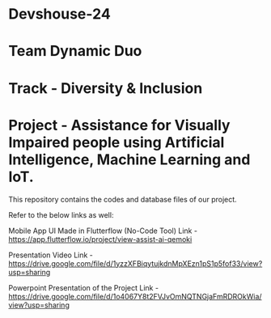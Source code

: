 # Devshouse-24
# Team Dynamic Duo
# Track - Diversity & Inclusion
# Project - Assistance for Visually Impaired people using Artificial Intelligence, Machine Learning and IoT.
This repository contains the codes and database files of our project.

Refer to the below links as well:

Mobile App UI
Made in Flutterflow (No-Code Tool)
Link - https://app.flutterflow.io/project/view-assist-ai-qemoki

Presentation Video
Link - https://drive.google.com/file/d/1yzzXFBiqytujkdnMpXEzn1pS1p5fof33/view?usp=sharing

Powerpoint Presentation of the Project
Link - https://drive.google.com/file/d/1o4067Y8t2FVJvOmNQTNGjaFmRDROkWia/view?usp=sharing
